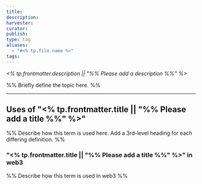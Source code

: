 ```yaml
---
title: 
description: 
harvester: 
curator: 
publish: 
type: tag
aliases:
  - "#<% tp.file.name %>"
tags:
---
```


*<% tp.frontmatter.description || "%% Please add a description %%" %>*

%% Briefly define the topic here. %%

---

## Uses of "<% tp.frontmatter.title || "%% Please add a title %%" %>"

%% Describe how this term is used here. Add a 3rd-level heading for each differing definition. %%

### "<% tp.frontmatter.title || "%% Please add a title %%" %>" in web3

%% Describe how this term is used in web3 %%
